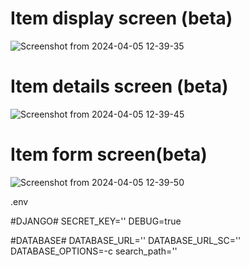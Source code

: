 <h1><strong>Item display screen (beta)</strong></h1>

![Screenshot from 2024-04-05 12-39-35](https://github.com/EnzoFerreira/Marketplace/assets/141665336/68a3d8bb-e724-4426-b39b-f6c40a0231da)

<h1><strong>Item details screen (beta)</strong></h1>

![Screenshot from 2024-04-05 12-39-45](https://github.com/EnzoFerreira/Marketplace/assets/141665336/b38fb600-c682-4f0e-9631-9f6f4ce84b8b)

<h1><strong>Item form screen(beta)</strong></h1>

![Screenshot from 2024-04-05 12-39-50](https://github.com/EnzoFerreira/Marketplace/assets/141665336/23dd1b30-3460-4755-89a7-0262814263eb)

.env 

#DJANGO#
SECRET_KEY=''
DEBUG=true

#DATABASE#
DATABASE_URL=''
DATABASE_URL_SC=''
DATABASE_OPTIONS=-c search_path=''
